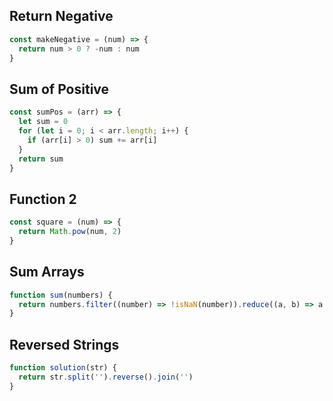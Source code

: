 ## Return Negative

```js
const makeNegative = (num) => {
  return num > 0 ? -num : num
}
```

## Sum of Positive

```js
const sumPos = (arr) => {
  let sum = 0
  for (let i = 0; i < arr.length; i++) {
    if (arr[i] > 0) sum += arr[i]
  }
  return sum
}
```

## Function 2

```js
const square = (num) => {
  return Math.pow(num, 2)
}
```

## Sum Arrays

```js
function sum(numbers) {
  return numbers.filter((number) => !isNaN(number)).reduce((a, b) => a + b, 0)
}
```

## Reversed Strings

```js
function solution(str) {
  return str.split('').reverse().join('')
}
```
